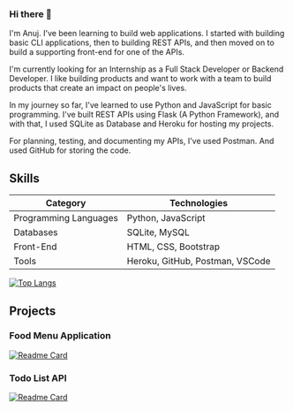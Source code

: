 ### Hi there 👋

I'm Anuj. I've been learning to build web applications. I started with building basic CLI applications, then to building REST APIs, and then moved on to build a supporting front-end for one of the APIs.

I'm currently looking for an Internship as a Full Stack Developer or Backend Developer. I like building products and want to work with a team to build products that create an impact on people's lives.

In my journey so far, I've learned to use Python and JavaScript for basic programming. I've built REST APIs using Flask (A Python Framework), and with that, I used SQLite as Database and Heroku for hosting my projects.

For planning, testing, and documenting my APIs, I've used Postman. And used GitHub for storing the code.

## Skills
|Category |Technologies|
|---|---|
|Programming Languages|Python, JavaScript|
|Databases|SQLite, MySQL|
|Front-End|HTML, CSS, Bootstrap|
|Tools|Heroku, GitHub, Postman, VSCode|

[![Top Langs](https://github-readme-stats.vercel.app/api/top-langs/?username=0xAnujSingh&layout=compact)](https://github.com/anuraghazra/github-readme-stats)

## Projects

### Food Menu Application
[![Readme Card](https://github-readme-stats.vercel.app/api/pin/?username=0xAnujSingh&repo=food-menu)](https://github.com/anuraghazra/github-readme-stats)

### Todo List API
[![Readme Card](https://github-readme-stats.vercel.app/api/pin/?username=0xAnujSingh&repo=todo-list)](https://github.com/anuraghazra/github-readme-stats)

<!--
**0xAnujSingh/0xAnujSingh** is a ✨ _special_ ✨ repository because its `README.md` (this file) appears on your GitHub profile.

Here are some ideas to get you started:

- 🔭 I’m currently working on ...
- 🌱 I’m currently learning ...
- 👯 I’m looking to collaborate on ...
- 🤔 I’m looking for help with ...
- 💬 Ask me about ...
- 📫 How to reach me: ...
- 😄 Pronouns: ...
- ⚡ Fun fact: ...
-->

